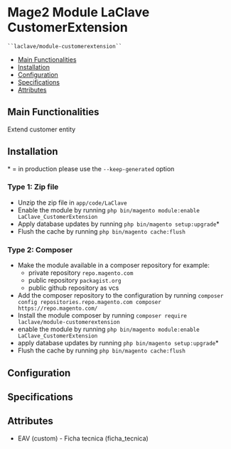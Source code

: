 # Mage2 Module LaClave CustomerExtension

    ``laclave/module-customerextension``

 - [Main Functionalities](#markdown-header-main-functionalities)
 - [Installation](#markdown-header-installation)
 - [Configuration](#markdown-header-configuration)
 - [Specifications](#markdown-header-specifications)
 - [Attributes](#markdown-header-attributes)


## Main Functionalities
Extend customer entity

## Installation
\* = in production please use the `--keep-generated` option

### Type 1: Zip file

 - Unzip the zip file in `app/code/LaClave`
 - Enable the module by running `php bin/magento module:enable LaClave_CustomerExtension`
 - Apply database updates by running `php bin/magento setup:upgrade`\*
 - Flush the cache by running `php bin/magento cache:flush`

### Type 2: Composer

 - Make the module available in a composer repository for example:
    - private repository `repo.magento.com`
    - public repository `packagist.org`
    - public github repository as vcs
 - Add the composer repository to the configuration by running `composer config repositories.repo.magento.com composer https://repo.magento.com/`
 - Install the module composer by running `composer require laclave/module-customerextension`
 - enable the module by running `php bin/magento module:enable LaClave_CustomerExtension`
 - apply database updates by running `php bin/magento setup:upgrade`\*
 - Flush the cache by running `php bin/magento cache:flush`


## Configuration




## Specifications




## Attributes

 - EAV (custom) - Ficha tecnica (ficha_tecnica)

